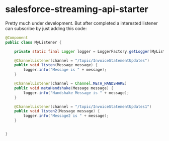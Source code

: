 # salesforce-streaming-api-starter
Pretty much under development. But after completed a interested listener can subscribe by just adding this code:

```java
@Component
public class MyListener {

    private static final Logger logger = LoggerFactory.getLogger(MyListener.class);

    @ChannelListener(channel = "/topic/InvoiceStatementUpdates")
    public void listen(Message message) {
        logger.info("Message is " + message);
    }

    @ChannelListener(channel = Channel.META_HANDSHAKE)
    public void metaHandshake(Message message) {
        logger.info("Handshake Message is " + message);
    }

    @ChannelListener(channel = "/topic/InvoiceStatementUpdates1")
    public void listen2(Message message) {
        logger.info("Message2 is " + message);
    }


}
